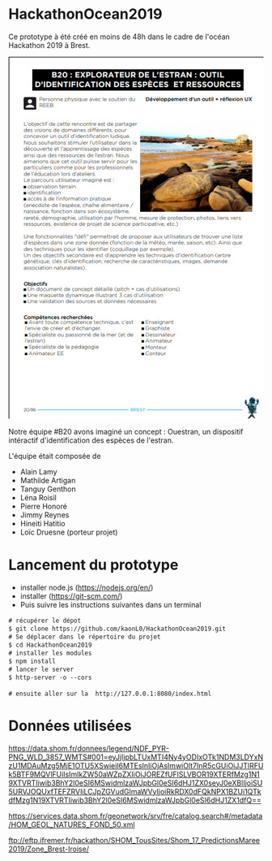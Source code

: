 # HackathonOcean2019
Ce prototype à été créé en moins de 48h dans le cadre de l'océan Hackathon 2019 à Brest.

![Fiche du défi](fiche_defi.jpeg)

Notre équipe #B20 avons imaginé un concept : Ouestran, un dispositif intéractif d'identification des espèces de l'estran.

L'équipe était composée de 
* Alain Lamy
* Mathilde Artigan
* Tanguy Genthon
* Léna Roisil
* Pierre Honoré
* Jimmy Reynes
* Hineiti Hatitio
* Loïc Druesne (porteur projet)

# Lancement du prototype
* installer node.js (https://nodejs.org/en/)
* installer  (https://git-scm.com/)
* Puis suivre les instructions suivantes dans un terminal
```
# récupérer le dépot
$ git clone https://github.com/kaonL0/HackathonOcean2019.git
# Se déplacer dans le répertoire du projet
$ cd HackathonOcean2019
# installer les modules
$ npm install
# lancer le server
$ http-server -o --cors  

# ensuite aller sur la  http://127.0.0.1:8080/index.html
```

# Données utilisées 
https://data.shom.fr/donnees/legend/NDF_PYR-PNG_WLD_3857_WMTS#001=eyJjIjpbLTUxMTI4Ny4yODIxOTk1NDM3LDYxNzU1MDAuMzg5MjE1OTU5XSwieiI6MTEsInIiOjAsImwiOlt7InR5cGUiOiJJTlRFUk5BTF9MQVlFUiIsImlkZW50aWZpZXIiOiJOREZfUFlSLVBOR19XTERfMzg1N19XTVRTIiwib3BhY2l0eSI6MSwidmlzaWJpbGl0eSI6dHJ1ZX0seyJ0eXBlIjoiSU5URVJOQUxfTEFZRVIiLCJpZGVudGlmaWVyIjoiRkRDX0dFQkNPX1BZUi1QTkdfMzg1N19XTVRTIiwib3BhY2l0eSI6MSwidmlzaWJpbGl0eSI6dHJ1ZX1dfQ==

https://services.data.shom.fr/geonetwork/srv/fre/catalog.search#/metadata/HOM_GEOL_NATURES_FOND_50.xml

ftp://eftp.ifremer.fr/hackathon/SHOM_TousSites/Shom_17_PredictionsMaree2019/Zone_Brest-Iroise/